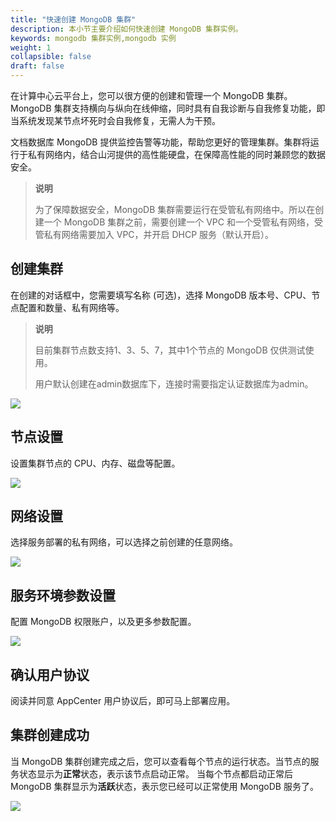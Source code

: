 ```yaml
---
title: "快速创建 MongoDB 集群"
description: 本小节主要介绍如何快速创建 MongoDB 集群实例。 
keywords: mongodb 集群实例,mongodb 实例 
weight: 1
collapsible: false
draft: false
---
```



在计算中心云平台上，您可以很方便的创建和管理一个 MongoDB 集群。MongoDB 集群支持横向与纵向在线伸缩，同时具有自我诊断与自我修复功能，即当系统发现某节点坏死时会自我修复，无需人为干预。

文档数据库 MongoDB 提供监控告警等功能，帮助您更好的管理集群。集群将运行于私有网络内，结合山河提供的高性能硬盘，在保障高性能的同时兼顾您的数据安全。
>**说明**
>
> 为了保障数据安全，MongoDB 集群需要运行在受管私有网络中。所以在创建一个 MongoDB 集群之前，需要创建一个 VPC 和一个受管私有网络，受管私有网络需要加入 VPC，并开启 DHCP 服务（默认开启）。

## 创建集群

在创建的对话框中，您需要填写名称 (可选)，选择 MongoDB 版本号、CPU、节点配置和数量、私有网络等。
>**说明**
>
> 目前集群节点数支持1、3、5、7，其中1个节点的 MongoDB 仅供测试使用。
> 
> 用户默认创建在admin数据库下，连接时需要指定认证数据库为admin。

![](../../_images/step1.png)

## 节点设置
设置集群节点的 CPU、内存、磁盘等配置。

![](../../_images/step2.png)

## 网络设置

选择服务部署的私有网络，可以选择之前创建的任意网络。

![](../../_images/step3.png)

## 服务环境参数设置

配置 MongoDB 权限账户，以及更多参数配置。

![](../../_images/step4.png)

## 确认用户协议

阅读并同意 AppCenter 用户协议后，即可马上部署应用。


## 集群创建成功

当 MongoDB 集群创建完成之后，您可以查看每个节点的运行状态。当节点的服务状态显示为**正常**状态，表示该节点启动正常。 当每个节点都启动正常后 MongoDB 集群显示为**活跃**状态，表示您已经可以正常使用 MongoDB 服务了。

![](../../_images/step6.png)
